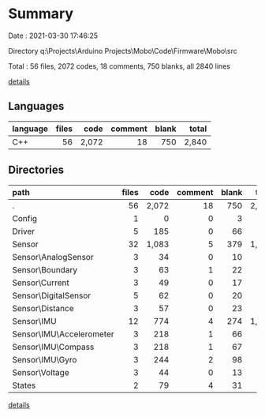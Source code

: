 # Summary

Date : 2021-03-30 17:46:25

Directory q:\Projects\Arduino Projects\Mobo\Code\Firmware\Mobo\src

Total : 56 files,  2072 codes, 18 comments, 750 blanks, all 2840 lines

[details](details.md)

## Languages
| language | files | code | comment | blank | total |
| :--- | ---: | ---: | ---: | ---: | ---: |
| C++ | 56 | 2,072 | 18 | 750 | 2,840 |

## Directories
| path | files | code | comment | blank | total |
| :--- | ---: | ---: | ---: | ---: | ---: |
| . | 56 | 2,072 | 18 | 750 | 2,840 |
| Config | 1 | 0 | 0 | 3 | 3 |
| Driver | 5 | 185 | 0 | 66 | 251 |
| Sensor | 32 | 1,083 | 5 | 379 | 1,467 |
| Sensor\AnalogSensor | 3 | 34 | 0 | 10 | 44 |
| Sensor\Boundary | 3 | 63 | 1 | 22 | 86 |
| Sensor\Current | 3 | 49 | 0 | 17 | 66 |
| Sensor\DigitalSensor | 5 | 62 | 0 | 20 | 82 |
| Sensor\Distance | 3 | 57 | 0 | 23 | 80 |
| Sensor\IMU | 12 | 774 | 4 | 274 | 1,052 |
| Sensor\IMU\Accelerometer | 3 | 218 | 1 | 66 | 285 |
| Sensor\IMU\Compass | 3 | 218 | 1 | 67 | 286 |
| Sensor\IMU\Gyro | 3 | 244 | 2 | 98 | 344 |
| Sensor\Voltage | 3 | 44 | 0 | 13 | 57 |
| States | 2 | 79 | 4 | 31 | 114 |

[details](details.md)